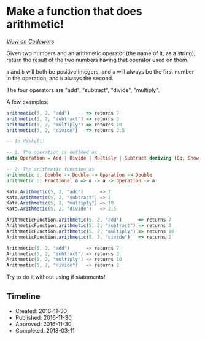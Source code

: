 # Make a function that does arithmetic!
[*View on Codewars*](https://www.codewars.com/kata/make-a-function-that-does-arithmetic)

Given two numbers and an arithmetic operator (the name of it, as a string), return the result of the two numbers having that operator used on them. 


```a``` and ```b``` will both be positive integers, and ```a``` will always be the first number in the operation, and ```b``` always the second.

The four operators are "add", "subtract", "divide", "multiply". 


A few examples: 


```javascript
arithmetic(5, 2, "add")      => returns 7
arithmetic(5, 2, "subtract") => returns 3
arithmetic(5, 2, "multiply") => returns 10
arithmetic(5, 2, "divide")   => returns 2.5
```
```haskell
-- In Haskell:

-- 1. The operation is defined as
data Operation = Add | Divide | Multiply | Subtract deriving (Eq, Show, Enum, Bounded)

-- 2. The arithmetic function as 
arithmetic :: Double -> Double -> Operation -> Double
arithmetic :: Fractional a => a -> a -> Operation -> a
```
```csharp
Kata.Arithmetic(5, 2, "add")      => 7
Kata.Arithmetic(5, 2, "subtract") => 3
Kata.Arithmetic(5, 2, "multiply") => 10
Kata.Arithmetic(5, 2, "divide")   => 2.5
```
``` javascript
ArithmeticFunction.arithmetic(5, 2, "add")      => returns 7
ArithmeticFunction.arithmetic(5, 2, "subtract") => returns 3
ArithmeticFunction.arithmetic(5, 2, "multiply") => returns 10
ArithmeticFunction.arithmetic(5, 2, "divide")   => returns 2
```

```go
Arithmetic(5, 2, "add")      => returns 7
Arithmetic(5, 2, "subtract") => returns 3
Arithmetic(5, 2, "multiply") => returns 10
Arithmetic(5, 2, "divide")   => returns 2
```

Try to do it without using if statements!


## Timeline
- Created: 2016-11-30
- Published: 2016-11-30
- Approved: 2016-11-30
- Completed: 2018-03-11